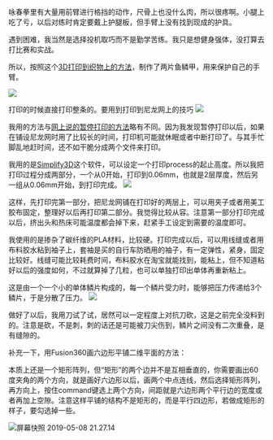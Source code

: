 <!--
.. title: 3D打印盔甲
.. slug: 3D_printed_armor
.. date: 2019-05-08 12:00 UTC+08:00
.. tags: 
.. category: 3D print
.. link:
.. description:
.. type: text
-->

咏春拳里有大量用前臂进行格挡的动作，尺骨上也没什么肉，所以很疼啊。小腿上吃了亏，以后对练时肯定要戴上护腿板，但手臂上没有找到现成的护具。

遇到困难，我当然是选择投机取巧而不是勤学苦练。我只是想健身强体，没打算去打比赛和实战。

所以，按照这个[3D打印到织物上的方法](https://www.thingiverse.com/thing:2787803)，制作了两片鱼鳞甲，用来保护自己的手臂。

![](https://cdn.thingiverse.com/renders/7a/b4/02/76/3f/405b6f344b4aefaf380678de7fd6001d_preview_featured.jpg)

打印的时候直接打印整条的。要用到打印到尼龙网上的技巧
![](https://cdn.thingiverse.com/renders/63/68/05/eb/96/fe26eaded083d34428475e2a28dd71dc_preview_featured.jpg)

我用的方法与[网上说的暂停打印的方法](https://www.thingiverse.com/thing:2787803)略有不同。因为我发现暂停打印以后，如果在铺设尼龙网时用了比较长的时间，打印机可能就休眠或者中断打印了。与其手忙脚乱地赶时间，还不如干脆分成两个文件来打印。

我用的是[Simplify3D](https://www.simplify3d.com/)这个软件，可以设定一个打印process的起止高度。所以我把打印过程分成两部分，一个从0开始，打印到0.06mm，也就是2层厚度，然后另一组从0.06mm开始，到打印完成。
![](https://cdn.thingiverse.com/renders/a3/77/07/f5/d6/6317bdd2142ce470d0eb65da0eabce81_preview_featured.jpg)

这样，先打印完第一部分，把尼龙网铺在打印好的两层上，可以用夹子或者用美工胶布固定，整理好以后再打印第二部分。我觉得比较从容。注意第一部分打印完成以后，挤出头和热床可能温度都会掉下来，赶紧手工设定到需要的温度即可。

我使用的是掺杂了碳纤维的PLA材料，比较硬。打印完成以后，可以用线缝或者用布料胶水粘到袖子上，套袖是买的自行车防晒用的袖子，有一定弹性，紧身，固定比较好。线缝可能比较耗费时间，布料胶水在淘宝就能找到，能粘上，但不知道粘好以后的强度如何，不过就算掉了几粒，也可以单独打印出单体再重新粘上。

这是由一个一个小的单体鳞片构成的，每一个鳞片受力时，能够把压力传递给3个鳞片，于是分散了压力。
![](https://cdn.thingiverse.com/renders/f9/a3/a0/c5/02/b87a0ad5be68907839ca118d580beee1_preview_featured.jpg)

做好了以后，我用刀试了试，居然可以一定程度上对抗刀砍，这是之前完全没料到的。注意是砍，不是刺，刺的话还是可能被刀尖伤到，鳞片之间没有二次重叠，是有缝隙的。

补充一下，用Fusion360画六边形平铺二维平面的方法：

本质上还是一个矩形阵列，但“矩形”的两个边并不是互相垂直的，你需要画出60度夹角的两个方向，就是画好六边形以后，画两个中点连线，然后选择矩形阵列，再方向上，按住command键选上两个方向，间距就是六边形两个平行边的宽度或者再加上空隙。注意这样平铺的结构不是矩形的，而是平行四边形，若做成矩形的样子，要勾选掉一些。

![屏幕快照 2019-05-08 21.27.14](https://i.loli.net/2019/05/08/5cd2d98eac1e1.png)